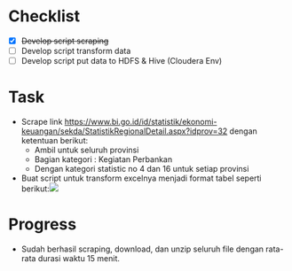 # Checklist

- [x] ~~Develop script scraping~~
- [ ] Develop script transform data
- [ ] Develop script put data to HDFS & Hive (Cloudera Env)

# Task

- Scrape link https://www.bi.go.id/id/statistik/ekonomi-keuangan/sekda/StatistikRegionalDetail.aspx?idprov=32 dengan ketentuan berikut:
  - Ambil untuk seluruh provinsi
  - Bagian kategori : Kegiatan Perbankan
  - Dengan kategori statistic no 4 dan 16 untuk setiap provinsi
- Buat script untuk transform excelnya menjadi format tabel seperti berikut:![](https://i.imgur.com/sscTMxW.png)

# Progress

- Sudah berhasil scraping, download, dan unzip seluruh file dengan rata-rata durasi waktu 15 menit.
